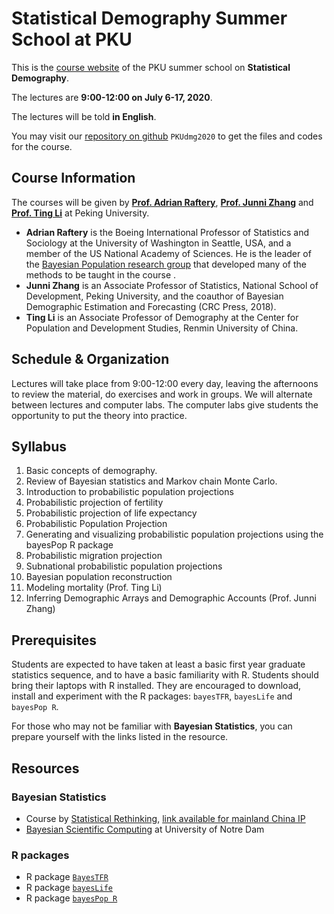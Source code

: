# Statistical Demography Summer School at PKU

This is the [course website](https://annazhang1998.github.io/PKUdmg2020/) of the PKU summer school on **Statistical Demography**.

The lectures are **9:00-12:00 on July 6-17, 2020**.

The lectures will be told **in English**.

You may visit our [repository on github](https://github.com/annazhang1998/PKUdmg2020)  ``PKUdmg2020`` to get the files and codes for the course.
 
## Course Information
The courses will be given by [**Prof. Adrian Raftery**](https://www.stat.washington.edu/raftery/), [**Prof. Junni Zhang**](http://scholar.pku.edu.cn/jnzhang/home) and [**Prof. Ting Li**](http://ssps.ruc.edu.cn/index.php?s=/Index/teacher_cont/cid/8/teaid/41.html)  at Peking University.

- **Adrian Raftery** is the Boeing International Professor of Statistics and Sociology at the
University of Washington in Seattle, USA, and a member of the US National Academy of
Sciences. He is the leader of the [Bayesian Population research group](http://bayespop.csss.washington.edu) that developed many of the methods to be taught in the course .
- **Junni Zhang** is an Associate Professor of Statistics, National School of Development, Peking
University, and the coauthor of Bayesian Demographic Estimation and Forecasting (CRC
Press, 2018).
- **Ting Li** is an Associate Professor of Demography at the Center for Population and Development Studies, Renmin University of China.

## Schedule & Organization

Lectures will take place from 9:00-12:00 every day, leaving the afternoons to review the
material, do exercises and work in groups. We will alternate between lectures and computer
labs. The computer labs give students the opportunity to put the theory into practice.

## Syllabus

1. Basic concepts of demography.
2. Review of Bayesian statistics and Markov chain Monte Carlo.
3. Introduction to probabilistic population projections
4. Probabilistic projection of fertility
5. Probabilistic projection of life expectancy
6. Probabilistic Population Projection
7. Generating and visualizing probabilistic population projections using the bayesPop R
package
8. Probabilistic migration projection
9. Subnational probabilistic population projections
10. Bayesian population reconstruction
11. Modeling mortality (Prof. Ting Li)
12. Inferring Demographic Arrays and Demographic Accounts (Prof. Junni Zhang)

## Prerequisites

Students are expected to have taken at least a basic first year graduate statistics sequence, and to have a basic familiarity with R. Students should bring their laptops with R installed. They are encouraged to download, install and experiment with the R packages: ``bayesTFR``, ``bayesLife`` and ``bayesPop R``.

For those who may not be familiar with **Bayesian Statistics**, you can prepare yourself with the links listed in the resource.

## Resources

### Bayesian Statistics
- Course by [Statistical Rethinking](https://www.youtube.com/playlist?list=PLDcUM9US4XdM9_N6XUUFrhghGJ4K25bFc), [link available for mainland China IP](https://www.bilibili.com/video/av15997212?from=search&seid=2770670018250200202)
- [Bayesian Scientific Computing](https://www.zabaras.com/bayesiancomputing) at University of Notre Dam

### R packages

- R package [``BayesTFR``](https://cran.r-project.org/web/packages/bayesTFR/index.html)
- R package [``bayesLife``](https://cran.r-project.org/web/packages/bayesLife/index.html)
- R package [``bayesPop R``](https://cran.r-project.org/web/packages/bayesPop/index.html)

